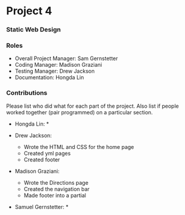 # Project 4
### Static Web Design

### Roles
* Overall Project Manager: Sam Gernstetter
* Coding Manager: Madison Graziani
* Testing Manager: Drew Jackson
* Documentation: Hongda Lin

### Contributions
Please list who did what for each part of the project.
Also list if people worked together (pair programmed) on a particular section.
  
* Hongda Lin: 
  * 
          
* Drew Jackson: 
  * Wrote the HTML and CSS for the home page
  * Created yml pages
  * Created footer
            
* Madison Graziani: 
  * Wrote the Directions page
  * Created the navigation bar
  * Made footer into a partial
                   
* Samuel Gernstetter: 
  * 
